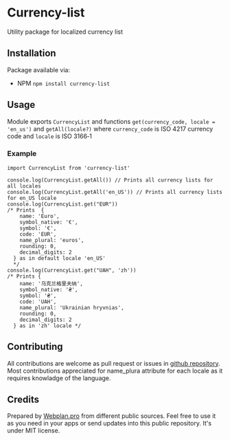 # Currency-list

Utility package for localized currency list

## Installation

Package available via:

- NPM `npm install currency-list`

## Usage

Module exports `CurrencyList` and functions `get(currency_code, locale = 'en_us')` and `getAll(locale?)`
where `currency_code` is ISO 4217 currency code and `locale` is ISO 3166‑1

### Example

```
import CurrencyList from 'currency-list'

console.log(CurrencyList.getAll()) // Prints all currency lists for all locales
console.log(CurrencyList.getAll('en_US')) // Prints all currency lists for en_US locale
console.log(CurrencyList.get("EUR"))
/* Prints  {
    name: 'Euro',
    symbol_native: '€',
    symbol: '€',
    code: 'EUR',
    name_plural: 'euros',
    rounding: 0,
    decimal_digits: 2
  } as in default locale 'en_US'
  */
console.log(CurrencyList.get("UAH", 'zh'))
/* Prints {
    name: '乌克兰格里夫纳',
    symbol_native: '₴',
    symbol: '₴',
    code: 'UAH',
    name_plural: 'Ukrainian hryvnias',
    rounding: 0,
    decimal_digits: 2
  } as in 'zh' locale */
```

## Contributing

All contributions are welcome as pull request or issues in [github repository](github.com/webplan-pro/currency-list).
Most contributions appreciated for name_plura attribute for each locale as it requires knowladge of the language.

## Credits

Prepared by [Webplan.pro](webplan.pro) from different public sources. Feel free to use it as you need in your apps or send updates into this public repository. It's under MIT license.
